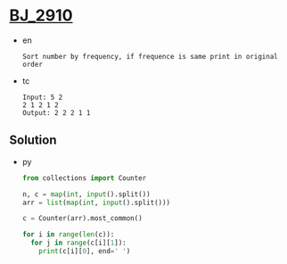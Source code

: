 # [BJ_2910](https://acmicpc.net/problem/2910)

* en

  ```en
  Sort number by frequency, if frequence is same print in original order
  ```

* tc

  ```tc
  Input: 5 2
  2 1 2 1 2
  Output: 2 2 2 1 1
  ```

## Solution

* py

  ```py
  from collections import Counter

  n, c = map(int, input().split())
  arr = list(map(int, input().split()))

  c = Counter(arr).most_common()

  for i in range(len(c)):
    for j in range(c[i][1]):
      print(c[i][0], end=' ')
  ```
